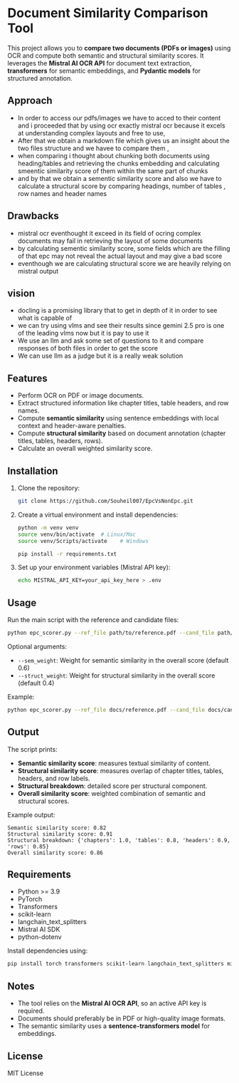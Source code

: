 
# Document Similarity Comparison Tool


This project allows you to **compare two documents (PDFs or images)** using OCR and compute both semantic and structural similarity scores. It leverages the **Mistral AI OCR API** for document text extraction, **transformers** for semantic embeddings, and **Pydantic models** for structured annotation.

## Approach

* In order to access our pdfs/images we have to acced to their content and i proceeded that by using ocr exactly mistral ocr because it excels at understanding complex layouts and free to use,
* After that we obtain a markdown file which gives us an insight about the two files structure and we havee to compare them , 
* when comparing i thought about chunking both documents using heading/tables and retrieving the chunks embedding and calculating smeentic similarity score of them within the same part of chunks
* and by that we obtain a sementic similarity score and also we have to calculate a structural score by comparing headings, number of tables , row names and header names

## Drawbacks

* mistral ocr eventhought it exceed in its field of ocring complex documents may fail in retrieving the layout of some documents
* by calculating sementic similarity score, some fields which are the filling of that epc may not reveal the actual layout and may give a bad score
* eventhough we are calculating structural score we are heavily relying on mistral output

## vision

* docling is a promising library that to get in depth of it in order to see what is capable of 
* we can try using vlms and see their results since gemini 2.5 pro is one of the leading vlms now but it is pay to use it 
* We use an llm and ask some set of questions to it and compare responses of both files in order to get the score
* We can use llm as a judge but it is a really weak solution

## Features

* Perform OCR on PDF or image documents.
* Extract structured information like chapter titles, table headers, and row names.
* Compute **semantic similarity** using sentence embeddings with local context and header-aware penalties.
* Compute **structural similarity** based on document annotation (chapter titles, tables, headers, rows).
* Calculate an overall weighted similarity score.

## Installation

1. Clone the repository:

   ```bash
   git clone https://github.com/Souheil007/EpcVsNonEpc.git
   ```

2. Create a virtual environment and install dependencies:

   ```bash
   python -m venv venv
   source venv/bin/activate  # Linux/Mac
   source venv/Scripts/activate    # Windows

   pip install -r requirements.txt
   ```

3. Set up your environment variables (Mistral API key):

   ```bash
   echo MISTRAL_API_KEY=your_api_key_here > .env
   ```

## Usage

Run the main script with the reference and candidate files:

```bash
python epc_scorer.py --ref_file path/to/reference.pdf --cand_file path/to/candidate.pdf
```

Optional arguments:

* `--sem_weight`: Weight for semantic similarity in the overall score (default 0.6)
* `--struct_weight`: Weight for structural similarity in the overall score (default 0.4)

Example:

```bash
python epc_scorer.py --ref_file docs/reference.pdf --cand_file docs/candidate.pdf --sem_weight 0.7 --struct_weight 0.3
```

## Output

The script prints:

* **Semantic similarity score**: measures textual similarity of content.
* **Structural similarity score**: measures overlap of chapter titles, tables, headers, and row labels.
* **Structural breakdown**: detailed score per structural component.
* **Overall similarity score**: weighted combination of semantic and structural scores.

Example output:

```
Semantic similarity score: 0.82
Structural similarity score: 0.91
Structural breakdown: {'chapters': 1.0, 'tables': 0.8, 'headers': 0.9, 'rows': 0.85}
Overall similarity score: 0.86
```

## Requirements

* Python >= 3.9
* PyTorch
* Transformers
* scikit-learn
* langchain\_text\_splitters
* Mistral AI SDK
* python-dotenv

Install dependencies using:

```bash
pip install torch transformers scikit-learn langchain_text_splitters mistralai python-dotenv
```

## Notes

* The tool relies on the **Mistral AI OCR API**, so an active API key is required.
* Documents should preferably be in PDF or high-quality image formats.
* The semantic similarity uses a **sentence-transformers model** for embeddings.

## License

MIT License

